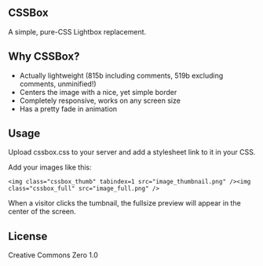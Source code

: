 ## CSSBox
A simple, pure-CSS Lightbox replacement.

## Why CSSBox?
* Actually lightweight (815b including comments, 519b excluding comments, unminified!)
* Centers the image with a nice, yet simple border
* Completely responsive, works on any screen size
* Has a pretty fade in animation

## Usage
Upload cssbox.css to your server and add a stylesheet link to it in your CSS.

Add your images like this:

    <img class="cssbox_thumb" tabindex=1 src="image_thumbnail.png" /><img class="cssbox_full" src="image_full.png" />

When a visitor clicks the tumbnail, the fullsize preview will appear in the
center of the screen.

## License
Creative Commons Zero 1.0

